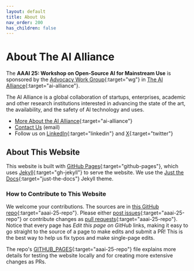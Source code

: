 ```yaml
---
layout: default
title: About Us
nav_order: 200
has_children: false
---
```


# About The AI Alliance

The **AAAI 25: Workshop on Open-Source AI for Mainstream Use** is sponsored by the [Advocacy Work Group](https://thealliance.ai/focusareas/advocacy){:target="wg"} in [The AI Alliance](https://thealliance.ai){:target="ai-alliance"}. 

The AI Alliance is a global collaboration of startups, enterprises, academic and other research institutions interested in advancing the state of the art, the availability, and the safety of AI technology and uses.

* [More About the AI Alliance](https://thealliance.ai/about-aia){:target="ai-alliance"}
* [Contact Us](mailto:contact@thealliance.ai) (email)
* Follow us on [LinkedIn](https://www.linkedin.com/company/the-aialliance/){:target="linkedin"} and [X](https://x.com/thealliance_ai){:target="twitter"}

## About This Website

This website is built with [GitHub Pages](https://pages.github.com/){:target="github-pages"}, which uses [Jekyll](https://github.com/jekyll/jekyll){:target="gh-jekyll"} to serve the website. We use the [Just the Docs](https://just-the-docs.github.io/just-the-docs/){:target="just-the-docs"} Jekyll theme.

### How to Contribute to This Website

We welcome your contributions. The sources are in [this GitHub repo](https://github.com/The-AI-Alliance/AAAI-25-Workshop-on-Open-Source-AI-for-Mainstream-Use){:target="aaai-25-repo"}. Please either [post issues](https://github.com/The-AI-Alliance/AAAI-25-Workshop-on-Open-Source-AI-for-Mainstream-Use/issues){:target="aaai-25-repo"} or contribute changes as [pull requests](https://github.com/The-AI-Alliance/AAAI-25-Workshop-on-Open-Source-AI-for-Mainstream-Use/pulls){:target="aaai-25-repo"}. Notice that every page has _Edit this page on GitHub_ links, making it easy to go straight to the source of a page to make edits and submit a PR! This is the best way to help us fix typos and make single-page edits.

The repo's [GITHUB_PAGES](https://github.com/The-AI-Alliance/AAAI-25-Workshop-on-Open-Source-AI-for-Mainstream-Use/blob/main/GITHUB_PAGES.md){:target="aaai-25-repo"} file explains more details for testing the website locally and for creating more extensive changes as PRs.
